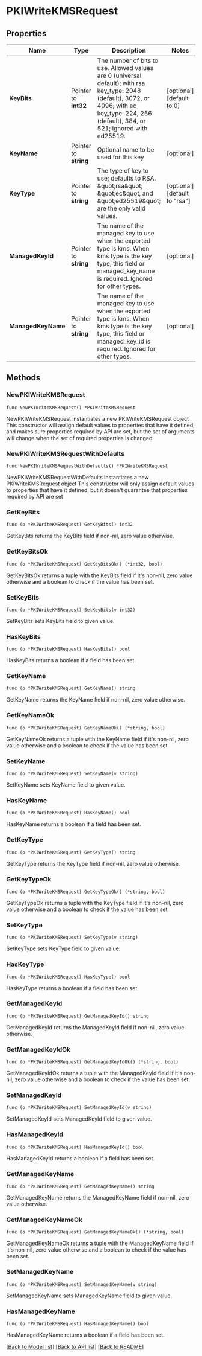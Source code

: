 # PKIWriteKMSRequest

## Properties

Name | Type | Description | Notes
------------ | ------------- | ------------- | -------------
**KeyBits** | Pointer to **int32** | The number of bits to use. Allowed values are 0 (universal default); with rsa key_type: 2048 (default), 3072, or 4096; with ec key_type: 224, 256 (default), 384, or 521; ignored with ed25519. | [optional] [default to 0]
**KeyName** | Pointer to **string** | Optional name to be used for this key | [optional] 
**KeyType** | Pointer to **string** | The type of key to use; defaults to RSA. \&quot;rsa\&quot; \&quot;ec\&quot; and \&quot;ed25519\&quot; are the only valid values. | [optional] [default to "rsa"]
**ManagedKeyId** | Pointer to **string** | The name of the managed key to use when the exported type is kms. When kms type is the key type, this field or managed_key_name is required. Ignored for other types. | [optional] 
**ManagedKeyName** | Pointer to **string** | The name of the managed key to use when the exported type is kms. When kms type is the key type, this field or managed_key_id is required. Ignored for other types. | [optional] 

## Methods

### NewPKIWriteKMSRequest

`func NewPKIWriteKMSRequest() *PKIWriteKMSRequest`

NewPKIWriteKMSRequest instantiates a new PKIWriteKMSRequest object
This constructor will assign default values to properties that have it defined,
and makes sure properties required by API are set, but the set of arguments
will change when the set of required properties is changed

### NewPKIWriteKMSRequestWithDefaults

`func NewPKIWriteKMSRequestWithDefaults() *PKIWriteKMSRequest`

NewPKIWriteKMSRequestWithDefaults instantiates a new PKIWriteKMSRequest object
This constructor will only assign default values to properties that have it defined,
but it doesn't guarantee that properties required by API are set

### GetKeyBits

`func (o *PKIWriteKMSRequest) GetKeyBits() int32`

GetKeyBits returns the KeyBits field if non-nil, zero value otherwise.

### GetKeyBitsOk

`func (o *PKIWriteKMSRequest) GetKeyBitsOk() (*int32, bool)`

GetKeyBitsOk returns a tuple with the KeyBits field if it's non-nil, zero value otherwise
and a boolean to check if the value has been set.

### SetKeyBits

`func (o *PKIWriteKMSRequest) SetKeyBits(v int32)`

SetKeyBits sets KeyBits field to given value.

### HasKeyBits

`func (o *PKIWriteKMSRequest) HasKeyBits() bool`

HasKeyBits returns a boolean if a field has been set.

### GetKeyName

`func (o *PKIWriteKMSRequest) GetKeyName() string`

GetKeyName returns the KeyName field if non-nil, zero value otherwise.

### GetKeyNameOk

`func (o *PKIWriteKMSRequest) GetKeyNameOk() (*string, bool)`

GetKeyNameOk returns a tuple with the KeyName field if it's non-nil, zero value otherwise
and a boolean to check if the value has been set.

### SetKeyName

`func (o *PKIWriteKMSRequest) SetKeyName(v string)`

SetKeyName sets KeyName field to given value.

### HasKeyName

`func (o *PKIWriteKMSRequest) HasKeyName() bool`

HasKeyName returns a boolean if a field has been set.

### GetKeyType

`func (o *PKIWriteKMSRequest) GetKeyType() string`

GetKeyType returns the KeyType field if non-nil, zero value otherwise.

### GetKeyTypeOk

`func (o *PKIWriteKMSRequest) GetKeyTypeOk() (*string, bool)`

GetKeyTypeOk returns a tuple with the KeyType field if it's non-nil, zero value otherwise
and a boolean to check if the value has been set.

### SetKeyType

`func (o *PKIWriteKMSRequest) SetKeyType(v string)`

SetKeyType sets KeyType field to given value.

### HasKeyType

`func (o *PKIWriteKMSRequest) HasKeyType() bool`

HasKeyType returns a boolean if a field has been set.

### GetManagedKeyId

`func (o *PKIWriteKMSRequest) GetManagedKeyId() string`

GetManagedKeyId returns the ManagedKeyId field if non-nil, zero value otherwise.

### GetManagedKeyIdOk

`func (o *PKIWriteKMSRequest) GetManagedKeyIdOk() (*string, bool)`

GetManagedKeyIdOk returns a tuple with the ManagedKeyId field if it's non-nil, zero value otherwise
and a boolean to check if the value has been set.

### SetManagedKeyId

`func (o *PKIWriteKMSRequest) SetManagedKeyId(v string)`

SetManagedKeyId sets ManagedKeyId field to given value.

### HasManagedKeyId

`func (o *PKIWriteKMSRequest) HasManagedKeyId() bool`

HasManagedKeyId returns a boolean if a field has been set.

### GetManagedKeyName

`func (o *PKIWriteKMSRequest) GetManagedKeyName() string`

GetManagedKeyName returns the ManagedKeyName field if non-nil, zero value otherwise.

### GetManagedKeyNameOk

`func (o *PKIWriteKMSRequest) GetManagedKeyNameOk() (*string, bool)`

GetManagedKeyNameOk returns a tuple with the ManagedKeyName field if it's non-nil, zero value otherwise
and a boolean to check if the value has been set.

### SetManagedKeyName

`func (o *PKIWriteKMSRequest) SetManagedKeyName(v string)`

SetManagedKeyName sets ManagedKeyName field to given value.

### HasManagedKeyName

`func (o *PKIWriteKMSRequest) HasManagedKeyName() bool`

HasManagedKeyName returns a boolean if a field has been set.


[[Back to Model list]](../README.md#documentation-for-models) [[Back to API list]](../README.md#documentation-for-api-endpoints) [[Back to README]](../README.md)


